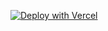 [![Deploy with Vercel](https://vercel.com/button)](https://vercel.com/new/clone?repository-url=https%3A%2F%2Fgithub.com%2Fhimanshu-plabs%2Ftemo-vercel%2Ftree%2Fmain%2FTemo%2Fhello-temo&demo-title=temo-vercel)
